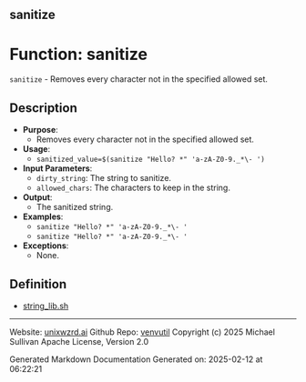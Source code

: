 ## sanitize
# Function: sanitize
`sanitize` - Removes every character not in the specified allowed set.
## Description
- **Purpose**:
  - Removes every character not in the specified allowed set.
- **Usage**:
  - `sanitized_value=$(sanitize "Hello? *" 'a-zA-Z0-9._*\- ')`
- **Input Parameters**:
  - `dirty_string`: The string to sanitize.
  - `allowed_chars`: The characters to keep in the string.
- **Output**:
  - The sanitized string.
- **Examples**:
  - `sanitize "Hello? *" 'a-zA-Z0-9._*\- '`
  - `sanitize "Hello? *" 'a-zA-Z0-9._*\- '`
- **Exceptions**:
  - None.

## Definition 

* [string_lib.sh](../string_lib_sh.md)
---

Website: [unixwzrd.ai](https://unixwzrd.ai)
Github Repo: [venvutil](https://github.com/unixwzrd/venvutil)
Copyright (c) 2025 Michael Sullivan
Apache License, Version 2.0

Generated Markdown Documentation
Generated on: 2025-02-12 at 06:22:21

